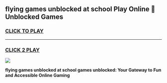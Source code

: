 
## flying games unblocked at school Play Online 👋 Unblocked Games
<h3>
<a href="https://news.freeplayer.one?title=flying_games_unblocked_at_school&ref=17GH">CLICK TO PLAY</a></h3>
<hr>

<h3>
<a href="https://news.freeplayer.one?title=flying_games_unblocked_at_school&ref=17GH">CLICK 2 PLAY</a>
  
</h3>

<a href="https://news.freeplayer.one?title=flying_games_unblocked_at_school&ref=17GH/"><img src="https://clearcache.store/games.png"></a>


**flying games unblocked at school games unblocked: Your Gateway to Fun and Accessible Online Gaming**
